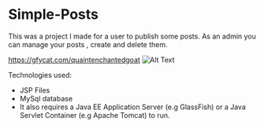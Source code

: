 # Simple-Posts



This was a project I made for a user to publish some posts. As an admin you can manage your posts , create and delete them.

https://gfycat.com/quaintenchantedgoat
![Alt Text](https://thumbs.gfycat.com/QuaintEnchantedGoat-size_restricted.gif)


Technologies used:
- JSP Files
- MySql database
- It also requires a Java EE Application Server (e.g GlassFish) or a Java Servlet Container (e.g Apache Tomcat) to run.
